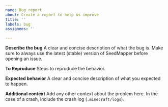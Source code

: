 ```yaml
---
name: Bug report
about: Create a report to help us improve
title: ''
labels: bug
assignees: ''

---
```


**Describe the bug**
A clear and concise description of what the bug is. Make sure to always use the latest (stable) version of SeedMapper before opening an issue.

**To Reproduce**
Steps to reproduce the behavior.

**Expected behavior**
A clear and concise description of what you expected to happen.

**Additional context**
Add any other context about the problem here. In the case of a crash, include the crash log (`.minecraft/logs`).
